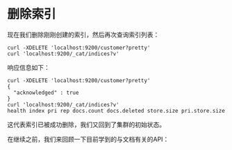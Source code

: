 # 删除索引

现在我们删除刚刚创建的索引，然后再次查询索引列表：

```
curl -XDELETE 'localhost:9200/customer?pretty'
curl 'localhost:9200/_cat/indices?v'
```

响应信息如下：

```
curl -XDELETE 'localhost:9200/customer?pretty'
{
  "acknowledged" : true
}
curl 'localhost:9200/_cat/indices?v'
health index pri rep docs.count docs.deleted store.size pri.store.size
```

这代表索引已被成功删除，我们又回到了集群的初始状态。

在继续之前，我们来回顾一下目前学到的与文档有关的API：

